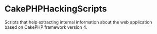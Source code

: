 # CakePHPHackingScripts
Scripts that help extracting internal information about the web application based on CakePHP framework version 4.

